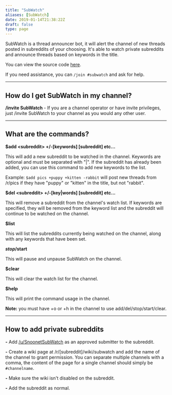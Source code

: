 ```yaml
---
title: "SubWatch"
aliases: [SubWatch]
date: 2019-01-14T21:38:22Z
draft: false
type: page
---
```


SubWatch is a thread announcer bot, it will alert the channel of new threads posted in subreddits of your choosing. It's able to watch private subreddits and announce threads based on keywords in the title.

You can view the source code [here](https://github.com/Dissimulate/SubWatch).

If you need assistance, you can `/join #subwatch` and ask for help.

---

## How do I get SubWatch in my channel?

**/invite SubWatch** - If you are a channel operator or have invite privileges, just /invite SubWatch to your channel as you would any other user.

---

## What are the commands?

**$add \<subreddit\> +/-[keywords] [subreddit] etc...**

This will add a new subreddit to be watched in the channel. Keywords are optional and must be separated with "|". If the subreddit has already been added, you can use this command to add new keywords to the list.

Example: `$add pics +puppy +kitten -rabbit` will post new threads from /r/pics if they have "puppy" or "kitten" in the title, but not "rabbit".

**$del \<subreddit\> +/-[key|words] [subreddit] etc...**

This will remove a subreddit from the channel's watch list. If keywords are specified, they will be removed from the keyword list and the subreddit will continue to be watched on the channel.

**$list**

This will list the subreddits currently being watched on the channel, along with any keywords that have been set.

**$stop/$start**

This will pause and unpause SubWatch on the channel.

**$clear**

This will clear the watch list for the channel.

**$help**

This will print the command usage in the channel.



**Note:** you must have +o or +h in the channel to use add/del/stop/start/clear.

---

## How to add private subreddits

**-** Add [/u/SnoonetSubWatch](http://reddit.com/u/SnoonetSubWatch) as an approved submitter to the subreddit.

**-** Create a wiki page at /r/[subreddit]/wiki/subwatch and add the name of the channel to grant permission. You can separate multiple channels with a comma, the content of the page for a single channel should simply be `#channelname`.

**-** Make sure the wiki isn't disabled on the subreddit.

**-** Add the subreddit as normal.


